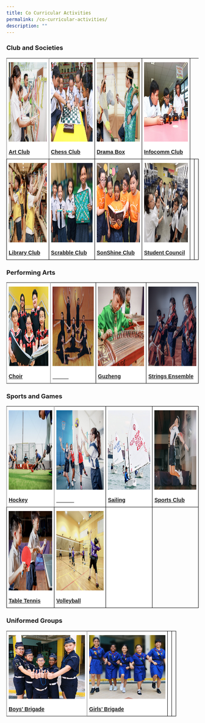 ```yaml
---
title: Co Curricular Activities
permalink: /co-curricular-activities/
description: ""
---
```

### Club and Societies

<style type="text/css">
.tg  {border-collapse:collapse;border-spacing:0;}
.tg td{border-color:black;border-style:solid;border-width:1px;font-family:Arial, sans-serif;font-size:14px;
  overflow:hidden;padding:10px 5px;word-break:normal;}
.tg th{border-color:black;bordear-style:solid;border-width:1px;font-family:Arial, sans-serif;font-size:14px;
  font-weight:normal;overflow:hidden;padding:10px 5px;word-break:normal;}
.tg .tg-8jls{background-color:#FFF;border-color:inherit;color:#004D2E;text-align:center;vertical-align:bottom}
.tg .tg-nlyn{background-color:#FFF;color:#004D2E;text-align:center;vertical-align:top}
.tg .tg-hwgp{background-color:#FFF;color:#004D2E;text-align:center;vertical-align:bottom}
.tg .tg-0lax{text-align:center;vertical-align:top}
</style>
<table class="tg">
  <tr>
    <th class="tg-8jls"><a href="/co-curricular-activities/clubs-and-societies/art-club"><img src="/images/art%20club%20cover.png" alt="Art Club" width="290" height="208"></a><br><span style="font-weight:600;text-decoration:none;color:#004D2E;background-color:transparent;text-align:center;"></span><br><a href="/co-curricular-activities/clubs-and-societies/art-club"><span style="text-decoration:none;color:inherit;background-color:transparent;text-align:center;"><strong>Art Club</strong></span></a><br></th>
    <th class="tg-hwgp"><a href="/co-curricular-activities/clubs-and-societies/chess-club"><img src="/images/chess%20club%20cover.png" alt="Basketball" width="290" height="208"></a><br><span style="font-weight:600;text-decoration:none;color:#004D2E;background-color:transparent"></span><br><a href="/co-curricular-activities/clubs-and-societies/chess-club"><span style="text-decoration:none;color:inherit;background-color:transparent"><strong>Chess Club</strong></span></a><br></th>
    <th class="tg-hwgp"><a href="/co-curricular-activities/clubs-and-societies/drama-box"><img src="/images/drama%20box%20cover.png" alt="Drama Box" width="290" height="208"></a><br><span style="font-weight:600;text-decoration:none;color:#004D2E;background-color:transparent"></span><br><a href="/co-curricular-activities/clubs-and-societies/drama-box"><span style="text-decoration:none;color:inherit;background-color:transparent"><strong>Drama Box</strong></span></a><br></th>
    <th class="tg-hwgp"><a href="/co-curricular-activities/clubs-and-societies/infocomm-club"><img src="/images/infocomm%20club%20cover.png" alt="Netball" width="290" height="208"></a><br><span style="font-weight:600;text-decoration:none;color:#004D2E;background-color:transparent">
</span><br><a href="/co-curricular-activities/clubs-and-societies/infocomm-club"><span style="text-decoration:none;color:inherit;background-color:transparent"><strong>Infocomm Club</strong></span></a><br></th>
  </tr>
<tbody>
  <tr>
    <td class="tg-hwgp"><a href="/co-curricular-activities/clubs-and-societies/library-club"><img src="/images/library%20club%20cover.png" alt="Library Club" width="290" height="208"></a><br><span style="font-weight:600;text-decoration:none;color:#004D2E;background-color:transparent"></span><br><a href="/co-curricular-activities/clubs-and-societies/library-club"><span style="text-decoration:none;color:inherit;background-color:transparent"><strong>Library Club</strong></span></a><br></td>
    <td class="tg-hwgp"><a href="/co-curricular-activities/clubs-and-societies/scrabble-club"><img src="/images/scrabble%20club%20cover_2.png" alt="Scrabble Club" width="290" height="208"></a><br><span style="font-weight:600;text-decoration:none;color:#004D2E;background-color:transparent"></span><br><a href="/co-curricular-activities/clubs-and-societies/scrabble-club"><span style="text-decoration:none;color:inherit;background-color:transparent"><strong>Scrabble Club</strong></span></a><br></td>
		<th class="tg-hwgp"><a href="/co-curricular-activities/clubs-and-societies/sonshine-club"><img src="/images/sonshine%20club.png" alt="SonShine Club
" width="290" height="208"></a><br><span style="font-weight:600;text-decoration:none;color:#004D2E;background-color:transparent"></span><br><a href="/co-curricular-activities/clubs-and-societies/sonshine-club"><span style="text-decoration:none;color:inherit;background-color:transparent"><strong>SonShine Club</strong></span></a><br></th>
    <th class="tg-hwgp"><a href="/co-curricular-activities/clubs-and-societies/student-council"><img src="/images/student%20council%20cover.png" alt="Student Council" width="290" height="208"></a><br><span style="font-weight:600;text-decoration:none;color:#004D2E;background-color:transparent"></span><br><a href="/co-curricular-activities/clubs-and-societies/student-council"><span style="text-decoration:none;color:inherit;background-color:transparent"><strong>Student Council</strong></span></a><br></th>
    <td class="tg-nlyn"> </td>
    <td class="tg-0lax"></td>
  </tr>
</tbody>
</table>

### Performing Arts

<style type="text/css">
.tg  {border-collapse:collapse;border-spacing:0;}
.tg td{border-color:black;border-style:solid;border-width:1px;font-family:Arial, sans-serif;font-size:14px;
  overflow:hidden;padding:10px 5px;word-break:normal;}
.tg th{border-color:black;border-style:solid;border-width:1px;font-family:Arial, sans-serif;font-size:14px;
  font-weight:normal;overflow:hidden;padding:10px 5px;word-break:normal;}
.tg .tg-8jls{background-color:#FFF;border-color:inherit;color:#004D2E;text-align:left;vertical-align:bottom}
.tg .tg-nlyn{background-color:#FFF;color:#004D2E;text-align:left;vertical-align:top}
.tg .tg-hwgp{background-color:#FFF;color:#004D2E;text-align:left;vertical-align:bottom}
.tg .tg-0lax{text-align:left;vertical-align:top}
</style>
<table class="tg">
  <tr>
    <th class="tg-8jls"><a href="/co-curricular-activities/performing-arts/choir"><img src="/images/choir%20cover.png" alt="Choir" width="290" height="208"></a><br><span style="font-weight:600;text-decoration:none;color:#004D2E;background-color:transparent"></span><br><a href="/co-curricular-activities/performing-arts/choir"><span style="text-decoration:none;color:inherit;background-color:transparent"><strong>Choir</strong></span></a><br></th>
    <th class="tg-hwgp"><a href="/co-curricular-activities/performing-arts/dance"><img src="/images/dance%20cover.png" alt="Dance" width="290" height="208"></a><br><span style="font-weight:600;text-decoration:none;color:#004D2E;background-color:transparent"></span><br><a href="/co-curricular-activities/performing-arts/dance"><span style="text-decoration:none;color:#FFF;background-color:transparent"><strong>Dance</strong></span></a><br></th>
    <th class="tg-hwgp"><a href="/co-curricular-activities/performing-arts/guzheng"><img src="/images/guzheng%20cover.png" alt="Guzheng" width="290" height="208"></a><br><span style="font-weight:600;text-decoration:none;color:#004D2E;background-color:transparent"></span><br><a href="/co-curricular-activities/performing-arts/guzheng"><span style="text-decoration:none;color:inherit;background-color:transparent"><strong>Guzheng</strong></span></a><br></th>
    <th class="tg-hwgp"><a href="/co-curricular-activities/performing-arts/strings-ensemble"><img src="/images/strings%20ensemble%20cover.png" alt="Strings Ensemble" width="290" height="208"></a><br><span style="font-weight:600;text-decoration:none;color:#004D2E;background-color:transparent"></span><br><a href="/co-curricular-activities/performing-arts/strings-ensemble"><span style="text-decoration:none;color:inherit;background-color:transparent"><strong>Strings Ensemble</strong></span></a><br></th>
  </tr>
</table>

### Sports and Games

<style type="text/css">
.tg  {border-collapse:collapse;border-spacing:0;}
.tg td{border-color:black;border-style:solid;border-width:1px;font-family:Arial, sans-serif;font-size:14px;
  overflow:hidden;padding:10px 5px;word-break:normal;}
.tg th{border-color:black;border-style:solid;border-width:1px;font-family:Arial, sans-serif;font-size:14px;
  font-weight:normal;overflow:hidden;padding:10px 5px;word-break:normal;}
.tg .tg-8jls{background-color:#FFF;border-color:inherit;color:#004D2E;text-align:left;vertical-align:bottom}
.tg .tg-nlyn{background-color:#FFF;color:#004D2E;text-align:left;vertical-align:top}
.tg .tg-hwgp{background-color:#FFF;color:#004D2E;text-align:left;vertical-align:bottom}
.tg .tg-0lax{text-align:left;vertical-align:top}
</style>
<table class="tg">
  <tr>
    <th class="tg-8jls"><a href="/co-curricular-activities/sports-and-games/hockey"><img src="/images/hockey%20cover.png" alt="Hockey" width="290" height="208"></a><br><span style="font-weight:600;text-decoration:none;color:#004D2E;background-color:transparent"></span><br><a href="/co-curricular-activities/sports-and-games/hockey"><span style="text-decoration:none;color:inherit;background-color:transparent"><strong>Hockey</strong></span></a><br></th>
    <th class="tg-hwgp"><a href="/co-curricular-activities/sports-and-games/netball"><img src="/images/netball%20cover.png" alt="Netball" width="290" height="208"></a><br><span style="font-weight:600;text-decoration:none;color:#004D2E;background-color:transparent"></span><br><a href="/co-curricular-activities/sports-and-games/netball"><span style="text-decoration:none;color:#FFF;background-color:transparent"><strong>Netball</strong></span></a><br></th>
    <th class="tg-hwgp"><a href="/co-curricular-activities/sports-and-games/sailing"><img src="/images/sailing%20cover.png" alt="Sailing" width="290" height="208"></a><br><span style="font-weight:600;text-decoration:none;color:#004D2E;background-color:transparent"></span><br><a href="/co-curricular-activities/sports-and-games/sailing"><span style="text-decoration:none;color:inherit;background-color:transparent"><strong>Sailing</strong></span></a><br></th>
    <th class="tg-hwgp"><a href="/co-curricular-activities/sports-and-games/sports-club"><img src="/images/sport%20club%20cover.png" alt="Sports Club" width="290" height="208"></a><br><span style="font-weight:600;text-decoration:none;color:#004D2E;background-color:transparent"></span><br><a href="/co-curricular-activities/sports-and-games/sports-club"><span style="text-decoration:none;color:inherit;background-color:transparent"><strong>Sports Club</strong></span></a><br></th>
  </tr>
<tbody>
  <tr>
    <td class="tg-hwgp"><a href="/co-curricular-activities/sports-and-games/table-tennis"><img src="/images/table%20tennis%20cover.png" alt="Table Tennis" width="290" height="208"></a><br><span style="font-weight:600;text-decoration:none;color:#004D2E;background-color:transparent"></span><br><a href="/co-curricular-activities/sports-and-games/table-tennis"><span style="text-decoration:none;color:inherit;background-color:transparent"><strong>Table Tennis</strong></span></a><br></td>
    <td class="tg-hwgp"><a href="/co-curricular-activities/sports-and-games/volleyball"><img src="/images/volleyball%20cover.png" alt="Volleyball" width="290" height="208"></a><br><span style="font-weight:600;text-decoration:none;color:#004D2E;background-color:transparent"></span><br><a href="/co-curricular-activities/sports-and-games/volleyball"><span style="text-decoration:none;color:inherit;background-color:transparent"><strong>Volleyball</strong></span></a><br></td>
    <td class="tg-nlyn"> </td>
    <td class="tg-0lax"></td>
  </tr>
</tbody>
</table>

### Uniformed Groups

<style type="text/css">
.tg  {border-collapse:collapse;border-spacing:0;}
.tg td{border-color:black;border-style:solid;border-width:1px;font-family:Arial, sans-serif;font-size:14px;
  overflow:hidden;padding:10px 5px;word-break:normal;}
.tg th{border-color:black;border-style:solid;border-width:1px;font-family:Arial, sans-serif;font-size:14px;
  font-weight:normal;overflow:hidden;padding:10px 5px;word-break:normal;}
.tg .tg-8jls{background-color:#FFF;border-color:inherit;color:#004D2E;text-align:left;vertical-align:bottom}
.tg .tg-nlyn{background-color:#FFF;color:#004D2E;text-align:left;vertical-align:top}
.tg .tg-hwgp{background-color:#FFF;color:#004D2E;text-align:left;vertical-align:bottom}
.tg .tg-0lax{text-align:left;vertical-align:top}
</style>
<table class="tg">
  <tr>
    <th class="tg-8jls"><a href="/co-curricular-activities/uniformed-groups/boys-brigade"><img src="/images/boys%20brigade%20cover.png" alt="Boys' Brigade" style="width:200px"></a><br><span style="font-weight:600;text-decoration:none;color:#004D2E;background-color:transparent"></span><br><a href="/co-curricular-activities/uniformed-groups/boys-brigade"><span style="text-decoration:none; color:inherit;background-color:transparent"><strong>Boys' Brigade</strong></span></a><br></th>
    <th class="tg-hwgp"><a href="/co-curricular-activities/uniformed-groups/girls-brigade"><img src="/images/girls%20brigade.png" alt="Girls' Brigade" style="width:200px"></a><br><span style="font-weight:600;text-decoration:none;color:#004D2E;background-color:transparent"></span><br><a href="/co-curricular-activities/uniformed-groups/girls-brigade"><span style="text-decoration:none; color:inherit;background-color:transparent"><strong>Girls' Brigade</strong></span></a><br></th>
<th class="tg-nlyn"></th>
<th class="tg-0lax"></th>
  </tr>
</table>